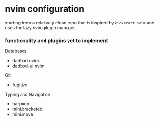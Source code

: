 
# nvim configuration 

starting from a relatively clean repo that is inspired by `kickstart.nvim` and uses the lazy.nvim plugin manager. 

### functionality and plugins yet to implement

Databases
* dadbod.nvim
* dadbod-ui.nvim

Git 
* fugitive 

Typing and Navigation
* harpoon
* mini.bracketed
* mini.move

